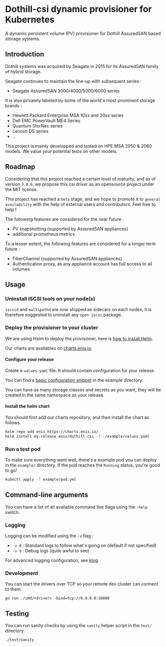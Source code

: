 # Dothill-csi dynamic provisioner for Kubernetes

A dynamic persistent volume (PV) provisioner for Dothill AssuredSAN based storage systems.

## Introduction

Dothill systems was acquired by Seagate in 2015 for its AssuredSAN family of hybrid storage.

Seagate continues to maintain the line-up with subsequent series :
- Seagate AssuredSAN 3000/4000/5000/6000 series

It is also privately labeled by some of the world's most prominent storage brands :
- Hewlett Packard Enterprise MSA 10xx and 20xx series
- Dell EMC PowerVault ME4 Series
- Quantum StorNex series
- Lenovo DS series
- ...

This project is mainly developped and tested on HPE MSA 2050 & 2060 models.
We value your potential tests on other models.

## Roadmap

Considering that this project reached a certain level of maturity, and as of version `3.0.0`, we propose this csi driver as an opensource project under the MIT license.

This project has reached a `beta` stage, and we hope to promote it to `general availability` with the help of external users and contributors. Feel free to help !

The following features are considered for the near future :
- PV snapshotting (supported by AssuredSAN appliances)
- additional prometheus metrics

To a lesser extent, the following features are considered for a longer term future :
- FiberChannel (supported by AssuredSAN appliances)
- Authentication proxy, as any appliance account has full access to all volumes


## Usage

### Uninstall ISCSI tools on your node(s)

`iscsid` and `multipathd` are now shipped as sidecars on each nodes, it is therefore suggested to uninstall any `open-iscsi` package.

### Deploy the provisioner to your cluster

We are using Helm to deploy the provisioner, here is [how to install Helm](https://helm.sh/docs/intro/install/).

Our charts are availables on [charts.enix.io](https://charts.enix.io/).

#### Configure your release

Create a `values.yaml` file. It should contain configuration for your release.

You can find a [basic configuration snippet](./example/values.yaml) in the example directory.

You can have as many storage classes and secrets as you want, they will be created in the same namespace as your release.

#### Install the helm chart

You should first add our charts repository, and then install the chart as follows.

```sh
helm repo add enix https://charts.enix.io/
helm install my-release enix/dothill-csi -f ./example/values.yaml
```

### Run a test pod

To make sure everything went well, there's a example pod you can deploy in the `example/` directory. If the pod reaches the `Running` status, you're good to go!

```sh
kubectl apply -f example/pod.yml
```

## Command-line arguments

You can have a list of all available command line flags using the `-help` switch.

### Logging

Logging can be modified using the `-v` flag :

- `-v 0` : Standard logs to follow what's going on (default if not specified)
- `-v 9` : Debug logs (quite awful to see)

For advanced logging configuration, see [klog](https://github.com/kubernetes/klog).

### Development

You can start the drivers over TCP so your remote dev cluster can connect to them.

```
go run ./cmd/<driver> -bind=tcp://0.0.0.0:10000
```

## Testing

You can run sanity checks by using the `sanity` helper script in the `test/` directory:

```
./test/sanity
```